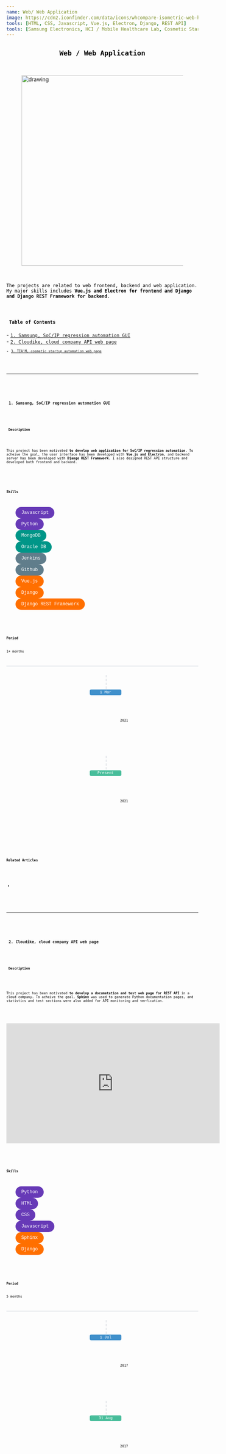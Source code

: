 ```yaml
---
name: Web/ Web Application
image: https://cdn2.iconfinder.com/data/icons/whcompare-isometric-web-hosting-servers/50/web-browser-on-laptop-512.png
tools: [HTML, CSS, Javascript, Vue.js, Electron, Django, REST API]
tools: [Samsung Electronics, HCI / Mobile Healthcare Lab, Cosmetic Startup, 2017-2018]
---
```


<h2 style="text-align:center;"><code>Web / Web Application</code> </h2>
<br/>

<figure class="image">
    <img src="https://w3-lab.com/wp-content/uploads/2019/12/Get-the-Most-Fancied-Web-Development-Services-min-768x538.jpg" alt="drawing" style="width:500px;"/>
</figure>

<br/>
<code>
The projects are related to web frontend, backend and web application. My major skills includes <b>Vue.js and Electron for frontend and Django and Django REST Framework for backend</b>.
</code>
<br/><br/>
<h4> <code> Table of Contents </code> </h4>
- <code><a href="#1">1. Samsung, SoC/IP regression automation GUI</a></code><br/>
- <code><a href="#2">2. Cloudike, cloud company API web page</a><code><br/>
- <code><a href="#3">3. TIA'M, cosmetic startup automation web page</a></code><br/>

<br/>
<hr>
<br/>

<h3><code> <a name="1">1. Samsung, SoC/IP regression automation GUI</a></code></h3>
<br/>
<h4><code> Description </code></h4>
<p><code>
This project has been motivated <b>to develop web application for SoC/IP regression automation</b>. To acheive the goal, the user interface has been developed with <b>Vue.js and Electron</b>, and backend server has been developed with <b>Django REST Framework</b>. I also designed REST API structure and developed both frontend and backend.
</code></p>
<br/>

<h4><code>Skills</code></h4>
<div>
    <div class="chip lang">Javascript</div>
    <div class="chip lang">Python</div>
    <div class="chip db">MongoDB</div>
    <div class="chip db">Oracle DB</div>
    <div class="chip devops">Jenkins</div>
    <div class="chip devops">Github</div>
    <div class="chip tools">Vue.js</div>
    <div class="chip tools">Django</div>
    <div class="chip tools">Django REST Framework</div>
</div>

<br/>

<h4><code>Period</code></h4>
<code>1+ months</code>
<div class="hori-timeline" dir="ltr">
    <ul class="list-inline events">
        <li class="list-inline-item event-list">
            <div class="px-4">
                <div class="event-date soft-primary">1 Mar</div>
                <code class="font-size-16">2021</code>
                <p class="text-muted"></p>
            </div>
        </li>
        <li class="list-inline-item event-list">
            <div class="px-4">
                <div class="event-date soft-success">Present</div>
                <code class="font-size-16">2021</code>
                <p class="text-muted"></p>
            </div>
        </li>
    </ul>
</div>

<h4><code>Related Articles</code></h4>
<ul>
   <li><code></code></li>
</ul>
<br/>
<hr/>
<br/>

<h3><code> <a name="2">2. Cloudike, cloud company API web page</a></code></h3>
<br/>
<h4><code> Description </code></h4>
 <p><code>
This project has been motivated <b>to develop a documetation and test web page for REST API</b> in a cloud company. To acheive the goal, <b>Sphinx</b> was used to generate Python documentation pages, and statistics and test sections were also added for API monitoring and verfication.
</code></p>

<p align="center">
<iframe width="560" height="315" src="https://www.youtube.com/embed/uW4g6c7vMa0" title="YouTube video player" frameborder="0" allow="accelerometer; autoplay; clipboard-write; encrypted-media; gyroscope; picture-in-picture" allowfullscreen style="text-align:center;" ></iframe></p>
<br/>

<h4><code>Skills</code></h4>
<div>
    <div class="chip lang">Python</div>
    <div class="chip lang">HTML</div>
    <div class="chip lang">CSS</div>
    <div class="chip lang">Javascript</div>
    <div class="chip tools">Sphinx</div>
    <div class="chip tools">Django</div>
</div>

<br/>

<h4><code>Period</code></h4>
<code>5 months</code>
<div class="hori-timeline" dir="ltr">
    <ul class="list-inline events">
        <li class="list-inline-item event-list">
            <div class="px-4">
                <div class="event-date soft-primary">1 Jul</div>
                <code class="font-size-16">2017</code>
                <p class="text-muted"></p>
            </div>
        </li>
        <li class="list-inline-item event-list">
            <div class="px-4">
                <div class="event-date soft-success">31 Aug</div>
                <code class="font-size-16">2017</code>
                <p class="text-muted"></p>
            </div>
        </li>
    </ul>
</div>

<h4><code>Related Articles</code></h4>
<ul>
   <li><a href="https://youtu.be/uW4g6c7vMa0"><code>[Video] Demo</code></a></li>
</ul>
<br/>
<hr/>
<br/>

<h3><code> <a name="3">3. TIA'M, cosmetic startup automation web page</a></code></h3>
<br/>
<h4><code> Description </code></h4>
 <p><code>
This project has been motivated <b>to automate workflow in costemtic startup, TIA'M</b>.
</code></p>
<br/>
<br/>
<h4><code>Skills</code></h4>
<div>
    <div class="chip lang">Javascript</div>
    <div class="chip lang">Python</div>
    <div class="chip tools">Django</div>
    <div class="chip tools">Django REST Framework</div>
</div>

<br/>

<h4><code>Period</code></h4>
<code>1+ months</code>
<div class="hori-timeline" dir="ltr">
    <ul class="list-inline events">
        <li class="list-inline-item event-list">
            <div class="px-4">
                <div class="event-date soft-primary">1 Mar</div>
                <code class="font-size-16">2021</code>
                <p class="text-muted"></p>
            </div>
        </li>
        <li class="list-inline-item event-list">
            <div class="px-4">
                <div class="event-date soft-success">Present</div>
                <code class="font-size-16">2021</code>
                <p class="text-muted"></p>
            </div>
        </li>
    </ul>
</div>

<h4><code>Related Articles</code></h4>
<ul>
   <li></li>
</ul>
<br/>
<hr/>
<br/>

<h2><code>Other Projects</code></h2>
<p><code>You can go back or move to the other projects directly by pressing one of below items:</code></p>

<ul>
  <li><code><a href="https://garygitgit.github.io/projects">Overview</a></code></li>
  <li><code><a href="https://garygitgit.github.io/projects/11-system-on-chip">SoC Verification</a></code></li>
  <li><code><a href="https://garygitgit.github.io/projects/12-human-activity-hci)">Human Acitvity Recognition/HCI</a></code></li>
  <li><code><a href="https://garygitgit.github.io/projects/13-ml-data">Machine Learning/Data Analytics</a></code></li>
  <li><code><a href="https://garygitgit.github.io/projects/14-mobile">Mobile</a></code></li>
  <li><code><a href="https://garygitgit.github.io/projects/16-sw-infra">Software Infrastructure (DevOps)</a></code></li>
</ul>




<!-- my style -->
<script src="https://cdn.jsdelivr.net/npm/vue/dist/vue.js"></script>

<style>
code{
    color: #000000;
}
.chip{
    display: inline-block;
    padding: 0 15px;
    height: 30px;
    font-family: SFMono-Regular,Menlo,Monaco,Consolas,"Liberation Mono","Courier New",monospace;
    font-size: 12px;
    line-height: 30px;
    border-radius: 25px;
    background-color: #f1f1f1;
}
.lang{
    background-color: #673AB7;
    color: #FFFFFF;
}
.db{
    background-color: #009688;
    color: #FFFFFF;
}
.frontend{
    background-color: #0D47A1;
    color: #FFFFFF;
}
.backend{
    background-color: #FF5722;
    color: #FFFFFF;
}
.devops{
    background-color: #607D8B;
    color: #FFFFFF;
}
.tools{
    background-color: #FF6F00;
    color: #FFFFFF;
}
.theory{
    background-color: #0288D1;
    color: #FFFFFF;
}
.hori-timeline .events {
    border-top: 3px solid #e9ecef;
    font-family: SFMono-Regular,Menlo,Monaco,Consolas,"Liberation Mono","Courier New",monospace;
    
}
.hori-timeline .events .event-list {
    display: block;
    position: relative;
    text-align: center;
    padding-top: 70px;
    margin-right: 0;
}
.hori-timeline .events .event-list:before {
    content: "";
    position: absolute;
    height: 36px;
    border-right: 2px dashed #dee2e6;
    top: 0;
}
.hori-timeline .events .event-list .event-date {
    position: absolute;
    top: 38px;
    left: 0;
    right: 0;
    width: 75px;
    margin: 0 auto;
    border-radius: 4px;
    padding: 2px 4px;
}
@media (min-width: 1140px) {
    .hori-timeline .events .event-list {
        display: inline-block;
        width: 24%;
        padding-top: 45px;
    }
    .hori-timeline .events .event-list .event-date {
        top: -12px;
    }
}
.soft-primary {
    background-color: rgb(64,144,203)!important;
    color: #FFFFFF;
}
.soft-success {
    background-color: rgb(71,189,154)!important;
    color: #FFFFFF;
}
.soft-danger {
    background-color: rgb(231,76,94)!important;
}
.soft-warning {
    background-color: rgb(249,213,112)!important;
}
.card {
    border: none;
    margin-bottom: 24px;
    -webkit-box-shadow: 0 0 13px 0 rgba(236,236,241,.44);
    box-shadow: 0 0 13px 0 rgba(236,236,241,.44);
}
.image-caption{
  text-align: center;
}

</style>